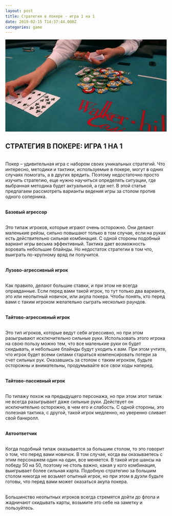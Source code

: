 ```yaml
---
layout: post
title: Стратегия в покере - игра 1 на 1
date: 2019-02-15 T14:37:44.000Z
categories: game
---
```


<img src="/images/fulls/1na1.jpg" class="fit image">

## СТРАТЕГИЯ В ПОКЕРЕ: ИГРА 1 НА 1

<br> Покер – удивительная игра с набором своих уникальных стратегий. Что интересно, методики и тактики, используемые в покере, могут в одних случаях помогать, а в других вредить. Поэтому недостаточно просто изучить стратегию, еще нужно научиться определять ситуации, где выбранная методика будет актуальной, а где нет. В этой статье предлагаем рассмотреть варианты ведения игры за столом против одного соперника. 

<br><strong> Базовый агрессор</strong>

<br>Это типаж игроков, которые играют очень осторожно. Они делают маленькие рейзы, сильно повышают только в том случае, если на руках есть действительно сильная комбинация. С одной стороны подобный вариант игры весьма эффективный. Тактика дает возможность воровать небольшие блайнды. Но недостаток стратегии в том что, выиграть по-крупному вряд ли получится.

<br><strong>Лузово-агрессивный игрок</strong>

<br>Как правило, делают большие ставки, и при этом не всегда оправданные. Если перед вами такой игрок, то тут только два варианта, это или неопытный новичок, или акула покера. Чтобы понять, кто перед вами с таким игроком желательно сыграть несколько раундов.

<br><strong>Тайтово-агрессивный игрок</strong>

<br>Это тип игроков, которые ведут себя агрессивно, но при этом разыгрывают исключительно сильные руки. Использовать этого игрока на свою пользу можно тем, что все маленькие руки он будет скидывать, и небольшие блайнды будут уходить к вам. При этом учтите, что игрок будет всеми силами стараться компенсировать потери за счет сильных рук. Оказавшись за столом с таким игроком, будьте осторожны и внимательны, продумывайте все свои ходы наперед.

<br><strong>Тайтово-пассивный игрок</strong>

<br>По типажу похож на предыдущего персонажа, но при этом этот типаж не всегда разыгрывает даже сильные руки. Действует он исключительно осторожно, в чем его и слабость. С одной стороны, это полезная тактика, с другой, такой игрок медленно, но уверенно сливает свой банкролл.

<br><strong>Автоответчик</strong>

<br>Когда подобный типаж оказывается за большим столом, то это говорит о том, что перед вами новичок. В том случае, когда вы оказываетесь с этим персонажем один на один, все меняется. В такой игре шансы на победу 50 на 50, поэтому не столь важно, какая у кого комбинация, выигрывает более сильная карта. Подобную стратегию за большим столом никогда не возьмет опытный игрок, но при этом в дуэли будьте готовы, что перед вами может оказаться акула покера. 

<br>Большинство неопытных игроков всегда стремятся дойти до флопа и жадничают скидывать карты, возьмите это себе на заметку и пользуйтесь.  

